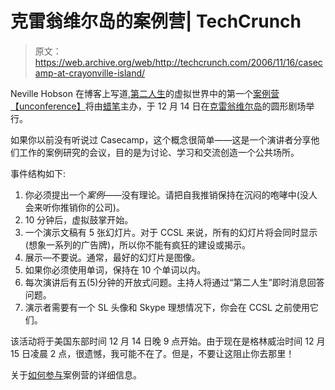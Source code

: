 # 克雷翁维尔岛的案例营| TechCrunch

> 原文：<https://web.archive.org/web/http://techcrunch.com/2006/11/16/casecamp-at-crayonville-island/>

Neville Hobson 在博客上写道,[第二人生](https://web.archive.org/web/20150926205503/http://secondlife.com/)的虚拟世界中的第一个[案例营](https://web.archive.org/web/20150926205503/http://casecamp.org/)[【unconference】](https://web.archive.org/web/20150926205503/http://en.wikipedia.org/wiki/Unconference)将由[蜡笔](https://web.archive.org/web/20150926205503/http://www.crayonville.com/)主办，于 12 月 14 日在[克雷翁维尔岛](https://web.archive.org/web/20150926205503/http://www.crayonvillesecondlife.com/)的圆形剧场举行。

如果你以前没有听说过 Casecamp，这个概念很简单——这是一个演讲者分享他们工作的案例研究的会议，目的是为讨论、学习和交流创造一个公共场所。

事件结构如下:

1.  你必须提出一个*案例*——没有理论。请把自我推销保持在沉闷的咆哮中(没人会来听你推销你的公司)。
2.  10 分钟后，虚拟鼓掌开始。
3.  一个演示文稿有 5 张幻灯片。对于 CCSL 来说，所有的幻灯片将会同时显示(想象一系列的广告牌)，所以你不能有疯狂的建设或揭示。
4.  展示—不要说。通常，最好的幻灯片是图像。
5.  如果你必须使用单词，保持在 10 个单词以内。
6.  每次演讲后有五(5)分钟的开放式问题。主持人将通过“第二人生”即时消息回答问题。
7.  演示者需要有一个 SL 头像和 Skype 理想情况下，你会在 CCSL 之前使用它们。

该活动将于美国东部时间 12 月 14 日晚 9 点开始。由于现在是格林威治时间 12 月 15 日凌晨 2 点，很遗憾，我可能不在了。但是，不要让这阻止你去那里！

关于[如何参与](https://web.archive.org/web/20150926205503/http://casecamp.org/home/show/CaseCampSecondLife1)案例营的详细信息。